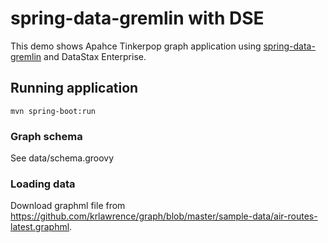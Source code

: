 # spring-data-gremlin with DSE

This demo shows Apahce Tinkerpop graph application using [spring-data-gremlin](https://github.com/Microsoft/spring-data-gremlin) and DataStax Enterprise.

## Running application

```
mvn spring-boot:run
```

### Graph schema

See data/schema.groovy

### Loading data

Download graphml file from https://github.com/krlawrence/graph/blob/master/sample-data/air-routes-latest.graphml.


